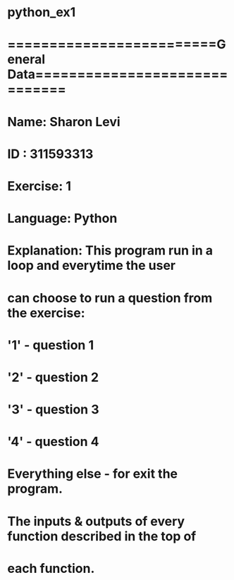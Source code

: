 # python_ex1
# =========================General Data==============================
# Name: Sharon Levi
# ID : 311593313
# Exercise: 1
# Language: Python
# Explanation: This program run in a loop and everytime the user
# can choose to run a question from the exercise:
# '1' - question 1
# '2' - question 2
# '3' - question 3
# '4' - question 4
# Everything else - for exit the program.
# The inputs & outputs of every function described in the top of
# each function.
